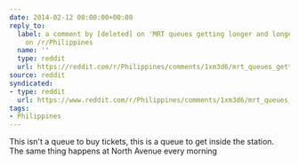 ```yaml
---
date: 2014-02-12 00:00:00+00:00
reply_to:
  label: a comment by [deleted] on 'MRT queues getting longer and longer everyday'
    on /r/Philippines
  name: ''
  type: reddit
  url: https://reddit.com/r/Philippines/comments/1xm3d6/mrt_queues_getting_longer_and_longer_everyday/cfd0j0p/
source: reddit
syndicated:
- type: reddit
  url: https://www.reddit.com/r/Philippines/comments/1xm3d6/mrt_queues_getting_longer_and_longer_everyday/cfd8lrs/
tags:
- Philippines
---
```


This isn't a queue to buy tickets, this is a queue to get inside the station. The same thing happens at North Avenue every morning